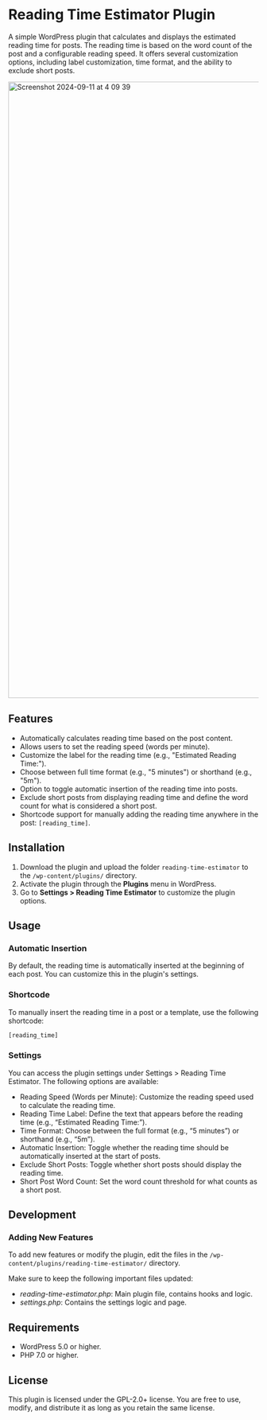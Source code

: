 # Reading Time Estimator Plugin

A simple WordPress plugin that calculates and displays the estimated reading time for posts. The reading time is based on the word count of the post and a configurable reading speed. It offers several customization options, including label customization, time format, and the ability to exclude short posts.

<img width="1239" alt="Screenshot 2024-09-11 at 4 09 39" src="https://github.com/user-attachments/assets/45fdde56-0243-4005-8984-b1dc532b5f50">

## Features

- Automatically calculates reading time based on the post content.
- Allows users to set the reading speed (words per minute).
- Customize the label for the reading time (e.g., "Estimated Reading Time:").
- Choose between full time format (e.g., "5 minutes") or shorthand (e.g., "5m").
- Option to toggle automatic insertion of the reading time into posts.
- Exclude short posts from displaying reading time and define the word count for what is considered a short post.
- Shortcode support for manually adding the reading time anywhere in the post: `[reading_time]`.

## Installation

1. Download the plugin and upload the folder `reading-time-estimator` to the `/wp-content/plugins/` directory.
2. Activate the plugin through the **Plugins** menu in WordPress.
3. Go to **Settings > Reading Time Estimator** to customize the plugin options.

## Usage

### Automatic Insertion

By default, the reading time is automatically inserted at the beginning of each post. You can customize this in the plugin's settings.

### Shortcode

To manually insert the reading time in a post or a template, use the following shortcode:

```php
[reading_time]
```

### Settings

You can access the plugin settings under Settings > Reading Time Estimator. The following options are available:

- Reading Speed (Words per Minute): Customize the reading speed used to calculate the reading time.
- Reading Time Label: Define the text that appears before the reading time (e.g., “Estimated Reading Time:”).
- Time Format: Choose between the full format (e.g., “5 minutes”) or shorthand (e.g., “5m”).
- Automatic Insertion: Toggle whether the reading time should be automatically inserted at the start of posts.
- Exclude Short Posts: Toggle whether short posts should display the reading time.
- Short Post Word Count: Set the word count threshold for what counts as a short post.

## Development

### Adding New Features

To add new features or modify the plugin, edit the files in the `/wp-content/plugins/reading-time-estimator/` directory.

Make sure to keep the following important files updated:

- _reading-time-estimator.php_: Main plugin file, contains hooks and logic.
- _settings.php_: Contains the settings logic and page.

## Requirements

- WordPress 5.0 or higher.
- PHP 7.0 or higher.

## License

This plugin is licensed under the GPL-2.0+ license. You are free to use, modify, and distribute it as long as you retain the same license.

